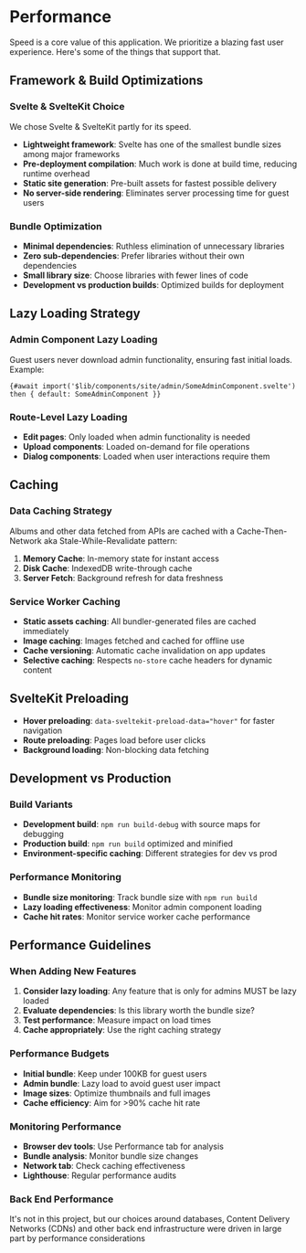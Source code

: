 # Performance

Speed is a core value of this application. We prioritize a blazing fast user experience. Here's some of the things that support that.

## Framework & Build Optimizations

### Svelte & SvelteKit Choice

We chose Svelte & SvelteKit partly for its speed.

- **Lightweight framework**: Svelte has one of the smallest bundle sizes among major frameworks
- **Pre-deployment compilation**: Much work is done at build time, reducing runtime overhead
- **Static site generation**: Pre-built assets for fastest possible delivery
- **No server-side rendering**: Eliminates server processing time for guest users

### Bundle Optimization

- **Minimal dependencies**: Ruthless elimination of unnecessary libraries
- **Zero sub-dependencies**: Prefer libraries without their own dependencies
- **Small library size**: Choose libraries with fewer lines of code
- **Development vs production builds**: Optimized builds for deployment

## Lazy Loading Strategy

### Admin Component Lazy Loading

Guest users never download admin functionality, ensuring fast initial loads. Example:

```svelte
{#await import('$lib/components/site/admin/SomeAdminComponent.svelte') then { default: SomeAdminComponent }}
```

### Route-Level Lazy Loading

- **Edit pages**: Only loaded when admin functionality is needed
- **Upload components**: Loaded on-demand for file operations
- **Dialog components**: Loaded when user interactions require them

## Caching

### Data Caching Strategy

Albums and other data fetched from APIs are cached with a Cache-Then-Network aka Stale-While-Revalidate pattern:

1. **Memory Cache**: In-memory state for instant access
2. **Disk Cache**: IndexedDB write-through cache
3. **Server Fetch**: Background refresh for data freshness

### Service Worker Caching

- **Static assets caching**: All bundler-generated files are cached immediately
- **Image caching**: Images fetched and cached for offline use
- **Cache versioning**: Automatic cache invalidation on app updates
- **Selective caching**: Respects `no-store` cache headers for dynamic content

## SvelteKit Preloading

- **Hover preloading**: `data-sveltekit-preload-data="hover"` for faster navigation
- **Route preloading**: Pages load before user clicks
- **Background loading**: Non-blocking data fetching

## Development vs Production

### Build Variants

- **Development build**: `npm run build-debug` with source maps for debugging
- **Production build**: `npm run build` optimized and minified
- **Environment-specific caching**: Different strategies for dev vs prod

### Performance Monitoring

- **Bundle size monitoring**: Track bundle size with `npm run build`
- **Lazy loading effectiveness**: Monitor admin component loading
- **Cache hit rates**: Monitor service worker cache performance

## Performance Guidelines

### When Adding New Features

1. **Consider lazy loading**: Any feature that is only for admins MUST be lazy loaded
2. **Evaluate dependencies**: Is this library worth the bundle size?
3. **Test performance**: Measure impact on load times
4. **Cache appropriately**: Use the right caching strategy

### Performance Budgets

- **Initial bundle**: Keep under 100KB for guest users
- **Admin bundle**: Lazy load to avoid guest user impact
- **Image sizes**: Optimize thumbnails and full images
- **Cache efficiency**: Aim for >90% cache hit rate

### Monitoring Performance

- **Browser dev tools**: Use Performance tab for analysis
- **Bundle analysis**: Monitor bundle size changes
- **Network tab**: Check caching effectiveness
- **Lighthouse**: Regular performance audits

### Back End Performance

It's not in this project, but our choices around databases, Content Delivery Networks (CDNs) and other back end infrastructure were driven in large part by performance considerations
